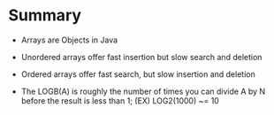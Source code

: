 # Summary

* Arrays are Objects in Java

* Unordered arrays offer fast insertion but slow search and deletion

* Ordered arrays offer fast search, but slow insertion and deletion

* The LOGB(A) is roughly the number of times you can divide A by N before the
result is less than 1; (EX) LOG2(1000) ~= 10
